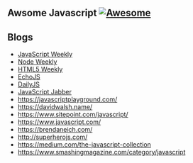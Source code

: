 Awsome Javascript [![Awesome](https://cdn.rawgit.com/sindresorhus/awesome/d7305f38d29fed78fa85652e3a63e154dd8e8829/media/badge.svg)](https://github.com/sindresorhus/awesome)
---

Blogs
-------

* [JavaScript Weekly](http://javascriptweekly.com/)
* [Node Weekly](http://nodeweekly.com/)
* [HTML5 Weekly](http://html5weekly.com/)
* [EchoJS](http://www.echojs.com/)
* [DailyJS](http://dailyjs.com/)
* [JavaScript Jabber](http://devchat.tv/js-jabber/)
* https://javascriptplayground.com/
* https://davidwalsh.name/
* https://www.sitepoint.com/javascript/
* https://www.javascript.com/
* https://brendaneich.com/
* http://superherojs.com/
* https://medium.com/the-javascript-collection
* https://www.smashingmagazine.com/category/javascript
